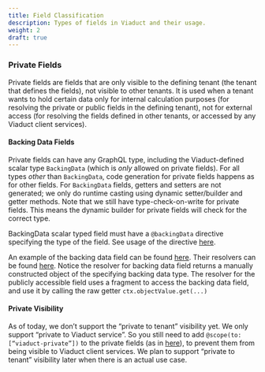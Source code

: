 ```yaml
---
title: Field Classification
description: Types of fields in Viaduct and their usage.
weight: 2
draft: true
---
```


### Private Fields

Private fields are fields that are only visible to the defining tenant (the tenant that defines the fields), not visible to other tenants. It is used when a tenant wants to hold certain data only for internal calculation purposes (for resolving the private or public fields in the defining tenant), not for external access (for resolving the fields defined in other tenants, or accessed by any Viaduct client services).

#### Backing Data Fields

Private fields can have any GraphQL type, including the Viaduct-defined scalar type `BackingData` (which is *only* allowed on private fields). For all types *other* than `BackingData`, code generation for private fields happens as for other fields. For `BackingData` fields, getters and setters are not generated; we only do runtime casting using dynamic setter/builder and getter methods. Note that we still have type-check-on-write for private fields. This means the dynamic builder for private fields will check for the correct type.

BackingData scalar typed field must have a `@backingData` directive specifying the type of the field. See usage of the directive [here](https://sourcegraph.a.musta.ch/airbnb/treehouse@456ddae601a0a54ba51755755bf5d5a8d5158dfd/-/blob/projects/viaduct/modules/entity/common/commontypes/schema/src/main/resources/graphql/entity/common/commontypes/Directives.graphqls?L1085).

An example of the backing data field can be found [here](https://sourcegraph.a.musta.ch/airbnb/treehouse@456ddae601a0a54ba51755755bf5d5a8d5158dfd/-/blob/projects/viaduct/modules/data/example/schema/src/main/resources/graphql/data/example/ExampleBackingData.graphqls?L1). Their resolvers can be found [here](https://sourcegraph.a.musta.ch/airbnb/treehouse@456ddae601a0a54ba51755755bf5d5a8d5158dfd/-/blob/projects/viaduct/modules/data/example/src/main/kotlin/com/airbnb/viaduct/data/example/resolvers/ExampleBackingData.kt?L7). Notice the resolver for backing data field returns a manually constructed object of the specifying backing data type. The resolver for the publicly accessible field uses a fragment to access the backing data field, and use it by calling the raw getter `ctx.objectValue.get(...)`

#### Private Visibility

As of today, we don’t support the “private to tenant” visibility yet. We only support “private to Viaduct service”. So you still need to add `@scope(to: [“viaduct-private”])` to the private fields (as in [here](https://sourcegraph.a.musta.ch/airbnb/treehouse@456ddae601a0a54ba51755755bf5d5a8d5158dfd/-/blob/projects/viaduct/modules/data/example/schema/src/main/resources/graphql/data/example/ExampleBackingData.graphqls?L1)), to prevent them from being visible to Viaduct client services. We plan to support “private to tenant” visibility later when there is an actual use case.
